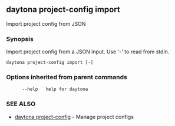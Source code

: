 ## daytona project-config import

Import project config from JSON

### Synopsis

Import project config from a JSON input. Use '-' to read from stdin.

```
daytona project-config import [-]
```

### Options inherited from parent commands

```
      --help   help for daytona
```

### SEE ALSO

* [daytona project-config](daytona_project-config.md)	 - Manage project configs

